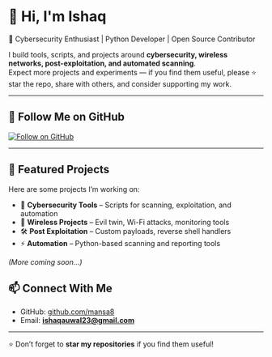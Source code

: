 # 👋 Hi, I'm Ishaq  

🚀 Cybersecurity Enthusiast | Python Developer | Open Source Contributor  

I build tools, scripts, and projects around **cybersecurity, wireless networks, post-exploitation, and automated scanning**.  
Expect more projects and experiments — if you find them useful, please ⭐ star the repo, share with others, and consider supporting my work.  

---

## 🌟 Follow Me on GitHub  
[![Follow on GitHub](https://img.shields.io/github/followers/mansa8?label=Follow&style=social)](https://github.com/mansa8)

---

## 📌 Featured Projects  
Here are some projects I’m working on:  

- 🔐 **Cybersecurity Tools** – Scripts for scanning, exploitation, and automation  
- 📡 **Wireless Projects** – Evil twin, Wi-Fi attacks, monitoring tools  
- 🛠️ **Post Exploitation** – Custom payloads, reverse shell handlers  
- ⚡ **Automation** – Python-based scanning and reporting tools  

*(More coming soon…)*  

## 📫 Connect With Me  
- GitHub: [github.com/mansa8](https://github.com/mansa8)  
- Email: **ishaqauwal23@gmail.com**  

---
⭐ Don’t forget to **star my repositories** if you find them useful!  

<!--
**mansa8/mansa8** is a ✨ _special_ ✨ repository because its `README.md` (this file) appears on your GitHub profile.

Here are some ideas to get you started:

- 🔭 I’m currently working on ...
- 🌱 I’m currently learning ...
- 👯 I’m looking to collaborate on ...
- 🤔 I’m looking for help with ...
- 💬 Ask me about ...
- 📫 How to reach me: ...
- 😄 Pronouns: ...
- ⚡ Fun fact: ...
-->
